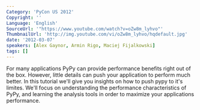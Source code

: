 ```yaml
---
Category: 'PyCon US 2012'
Copyright: ''
Language: 'English'
SourceUrl: '"https://www.youtube.com/watch?v=oZw8m_lyhvo"'
ThumbnailUrl: 'http://img.youtube.com/vi/oZw8m_lyhvo/hqdefault.jpg'
date: '2012-03-07'
speakers: [Alex Gaynor, Armin Rigo, Maciej Fijalkowski]
tags: []
---
```

For many applications PyPy can provide performance benefits right out of the
box. However, little details can push your application to perform much better.
In this tutorial we'll give you insights on how to push pypy to it's limites.
We'll focus on understanding the performance characteristics of PyPy, and
learning the analysis tools in order to maximize your applications
performance.

